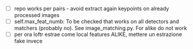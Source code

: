 - [ ] repo works per pairs - avoid extract again keypoints on already processed images
- [ ] self.max_feat_numb: To be checked that works on all detectors and matchers (probably no). See image_matching.py. For alike do not work
- [ ] per ora loftr estrae come local features ALIKE, mettere un estrazione fake invece